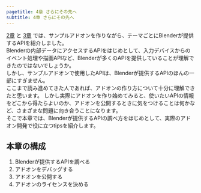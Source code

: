 ```yaml
---
pagetitle: 4章 さらにその先へ
subtitle: 4章 さらにその先へ
---
```



[2章](../chapter_02/index.html) と [3章](../chapter_03/index.html) では、サンプルアドオンを作りながら、テーマごとにBlenderが提供するAPIを紹介しました。  
Blenderの内部データにアクセスするAPIをはじめとして、入力デバイスからのイベント処理や描画APIなど、Blenderが多くのAPIを提供していることが理解できたのではないでしょうか。  
しかし、サンプルアドオンで使用したAPIは、Blenderが提供するAPIのほんの一部にすぎません。  
ここまで読み進めてきた人であれば、アドオンの作り方について十分に理解できたと思います。
しかし実際にアドオンを作り始めてみると、使いたいAPIの情報をどこから得たらよいのか、アドオンを公開するときに気をつけることは何かなど、さまざまな問題に向き合うことになります。  
そこで本章では、Blenderが提供するAPIの調べ方をはじめとして、実際のアドオン開発で役に立つtipsを紹介します。


## 本章の構成

1. Blenderが提供するAPIを調べる
2. アドオンをデバッグする
3. アドオンを公開する
4. アドオンのライセンスを決める
